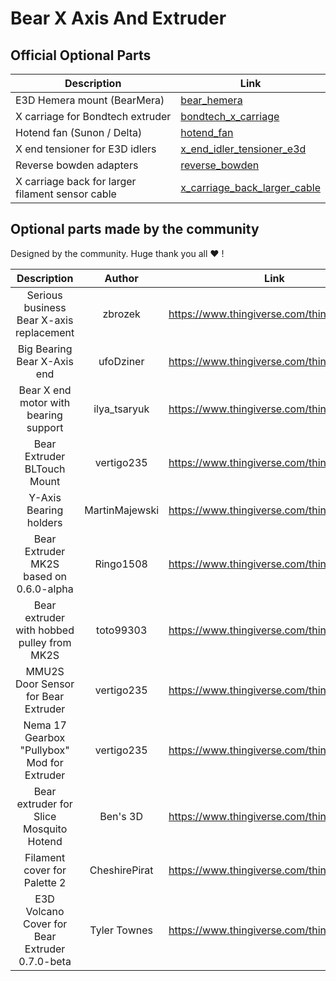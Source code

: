 # Bear X Axis And Extruder


## Official Optional Parts

| Description | Link |
|-------------|------|
| E3D Hemera mount (BearMera) | [bear_hemera](bear_hemera) |
| X carriage for Bondtech extruder | [bondtech_x_carriage](bondtech_x_carriage) |
| Hotend fan (Sunon / Delta) | [hotend_fan](hotend_fan) |
| X end tensioner for E3D idlers | [x_end_idler_tensioner_e3d](x_end_idler_tensioner_e3d) |
| Reverse bowden adapters | [reverse_bowden](reverse_bowden) |
| X carriage back for larger filament sensor cable |[x_carriage_back_larger_cable](x_carriage_back_larger_cable) |


## Optional parts made by the community

Designed by the community. Huge thank you all :heart: !

| Description | Author | Link |
|:-----------:|:------:|:----:|
| Serious business Bear X-axis replacement | zbrozek | https://www.thingiverse.com/thing:3194456 |
| Big Bearing Bear X-Axis end | ufoDziner | https://www.thingiverse.com/thing:3243705 |
| Bear X end motor with bearing support | ilya_tsaryuk | https://www.thingiverse.com/thing:3249583 |
| Bear Extruder BLTouch Mount | vertigo235 | https://www.thingiverse.com/thing:3251530 |
| Y-Axis Bearing holders | MartinMajewski | https://www.thingiverse.com/thing:3342147 |
| Bear Extruder MK2S based on 0.6.0-alpha | Ringo1508 |https://www.thingiverse.com/thing:3252121 |
| Bear extruder with hobbed pulley from MK2S | toto99303 | https://www.thingiverse.com/thing:3661475 |
| MMU2S Door Sensor for Bear Extruder | vertigo235 | https://www.thingiverse.com/thing:3472911 |
| Nema 17 Gearbox "Pullybox" Mod for Extruder | vertigo235 | https://www.thingiverse.com/thing:3714978 |
| Bear extruder for Slice Mosquito Hotend | Ben's 3D | https://www.thingiverse.com/thing:3733768 |
| Filament cover for Palette 2 | CheshirePirat | https://www.thingiverse.com/thing:3803392 |
| E3D Volcano Cover for Bear Extruder 0.7.0-beta | Tyler Townes | https://www.thingiverse.com/thing:3988922 |
